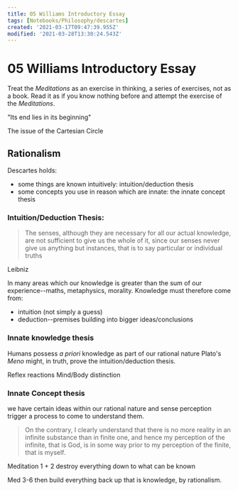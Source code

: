 ```yaml
---
title: 05 Williams Introductory Essay
tags: [Notebooks/Philosophy/descartes]
created: '2021-03-17T09:47:39.955Z'
modified: '2021-03-28T13:30:24.543Z'
---
```


# 05 Williams Introductory Essay
Treat the *Meditations* as an exercise in thinking, a series of exercises, not as a book.
Read it as if you know nothing before and attempt the exercise of the *Meditations*.

"Its end lies in its beginning"

The issue of the Cartesian Circle

## Rationalism
Descartes holds:
- some things are known intuitively: intuition/deduction thesis
- some concepts you use in reason which are innate: the innate concept thesis

### Intuition/Deduction Thesis:
> The senses, although they are necessary for all our actual knowledge, are not sufficient to give us the whole of it, since our senses never give us anything but instances, that is to say particular or individual truths

Leibniz

In many areas which our knowledge is greater than the sum of our experience--maths, metaphysics, morality. Knowledge must therefore come from:
- intuition (not simply a guess)
- deduction--premises building into bigger ideas/conclusions
### Innate knowledge thesis
Humans possess *a priori* knowledge as part of our rational nature
Plato's *Meno* might, in truth, prove the intuition/deduction thesis.

Reflex reactions
Mind/Body distinction

### Innate Concept thesis
we have certain ideas within our rational nature and sense perception trigger a process to come to understand them.

> On the contrary, I clearly understand that there is no more reality in an infinite substance than in finite one, and hence my perception of the infinite, that is God, is in some way prior to my perception of the finite, that is myself.

Meditation 1 + 2 destroy everything down to what can be known

Med 3-6 then build everything back up that is knowledge, by rationalism.


